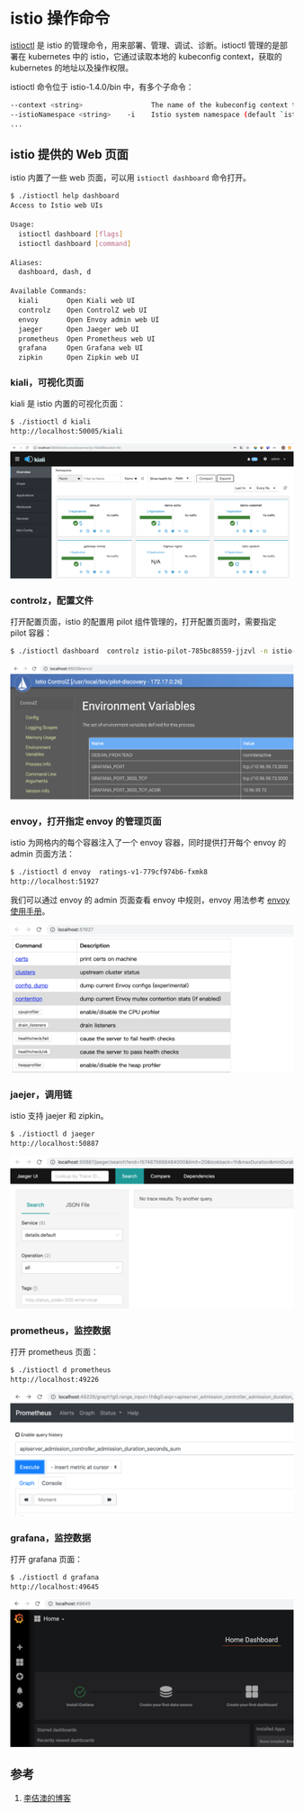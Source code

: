 <!-- toc -->
# istio 操作命令

[istioctl][2]  是 istio 的管理命令，用来部署、管理、调试、诊断。istioctl 管理的是部署在 kubernetes 中的 istio，它通过读取本地的 kubeconfig context，获取的 kubernetes 的地址以及操作权限。

istioctl 命令位于 istio-1.4.0/bin 中，有多个子命令：

```sh
--context <string>                 The name of the kubeconfig context to use (default ``)
--istioNamespace <string>    -i    Istio system namespace (default `istio-system`)
...
```

## istio 提供的 Web 页面

istio 内置了一些 web 页面，可以用 `istioctl dashboard` 命令打开。 

```sh
$ ./istioctl help dashboard
Access to Istio web UIs

Usage:
  istioctl dashboard [flags]
  istioctl dashboard [command]

Aliases:
  dashboard, dash, d

Available Commands:
  kiali       Open Kiali web UI
  controlz    Open ControlZ web UI
  envoy       Open Envoy admin web UI
  jaeger      Open Jaeger web UI
  prometheus  Open Prometheus web UI
  grafana     Open Grafana web UI
  zipkin      Open Zipkin web UI
```

### kiali，可视化页面

kiali 是 istio 内置的可视化页面：

```sh
$ ./istioctl d kiali
http://localhost:50005/kiali
```

![istio kiali 的页面](../img/istio/kiali.png)

### controlz，配置文件

打开配置页面，istio 的配置用 pilot 组件管理的，打开配置页面时，需要指定 pilot 容器：

```sh
$ ./istioctl dashboard  controlz istio-pilot-785bc88559-jjzvl -n istio-system
```

![istio configz 的页面](../img/istio/configz.png)

### envoy，打开指定 envoy 的管理页面

istio 为网格内的每个容器注入了一个 envoy 容器，同时提供打开每个 envoy 的 admin 页面方法：

```sh
$ ./istioctl d envoy  ratings-v1-779cf974b6-fxmk8
http://localhost:51927
```

我们可以通过 envoy 的 admin 页面查看 envoy 中规则，envoy 用法参考 [envoy 使用手册](../envoy/index.md)。

![istio envoy 的页面](../img/istio/envoy.png)

### jaejer，调用链

istio 支持 jaejer 和 zipkin。

```sh
$ ./istioctl d jaeger
http://localhost:50887
```

![istio jaeger 的页面](../img/istio/jaeger.png)

### prometheus，监控数据

打开 prometheus 页面：

```sh
$ ./istioctl d prometheus
http://localhost:49226
```

![istio prometheus 的页面](../img/istio/prometheus.png)

### grafana，监控数据

打开 grafana 页面：

```sh
$ ./istioctl d grafana
http://localhost:49645
```

![istio grafana 的页面](../img/istio/grafana.png)

## 参考

1. [李佶澳的博客][1]

[1]: https://www.lijiaocn.com "李佶澳的博客"
[2]: https://istio.io/docs/reference/commands/istioctl/ "istioctl"
